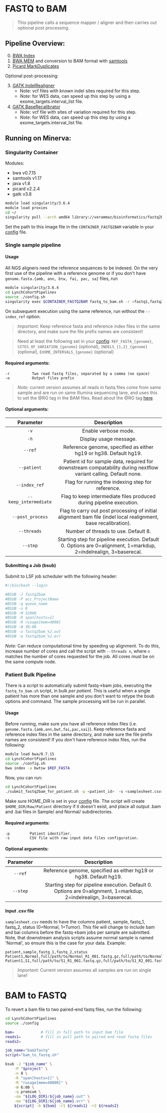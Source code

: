 # FASTQ to BAM
> This pipeline calls a sequence mapper / aligner and then carries out optional post processing.

## Pipeline Overview:

0. [BWA Index](https://bio-bwa.sourceforge.net/bwa.shtml)
1. [BWA MEM](https://bio-bwa.sourceforge.net/bwa.shtml) and conversion to BAM format with [samtools](https://www.htslib.org/)
2. [Picard MarkDuplicates](https://gatk.broadinstitute.org/hc/en-us/articles/360037052812-MarkDuplicates-Picard)

Optional post-processing:

3. [GATK IndelRealigner](https://github.com/broadinstitute/gatk-docs/blob/master/gatk3-tutorials/(howto)_Perform_local_realignment_around_indels.md)
    - Note: vcf files with known indel sites required for this step.
    - *Note*: for WES data, can speed up this step by using a exome_targets.interval_list file.
4. [GATK BaseRecalibrator](https://gatk.broadinstitute.org/hc/en-us/articles/360036898312-BaseRecalibrator)
    - *Note:* vcf file with sites of variation required for this step.
    - *Note*: for WES data, can speed up this step by using a exome_targets.interval_list file.


## Running on Minerva:

### Singularity Container 

Modules:
- bwa v0.7.15
- samtools v1.17
- java v1.8
- picard v2.2.4
- gatk v3.8

```bash
module load singularity/3.6.4
module load proxies 
cd ~/
singularity pull --arch amd64 library://verammaz/bioinformatics/fastq2bam:0.3
```
Set the path to this image file in the `CONTAINER_FASTQ2BAM` variable in your [config](config.sh) file.


### Single sample pipeline

#### Usage

All NGS aligners need the reference sequences to be indexed. On the very first use of the pipeline with a reference genome or if you don't have `genome.fasta.{amb, ann, btw, fai, pac, sa}` files, run

```bash
module singularity/3.6.4
cd LynchCohortPipelines
source ./config.sh
singularity exec $CONTAINER_FASTQ2BAM fastq_to_bam.sh -r <fastq1,fastq2> -o <output_prefix> --index_ref
```
On subsequent execution using the same reference, run without the `--index_ref` option. 

> *Important*: Keep reference fasta and reference index files in the same directory, and make sure the file prefix names are consistent!

> Need at least the following set in your [config](config.sh): `REF_FASTA_{genome}`, `SITES_OF_VARIATION_{genome}` (optional), `INDELS_{1,2}_{genome}` (optional), `EXOME_INTERVALS_{genome}` (optional) 

#### Required arguments:
```
-r          Two read fastq files, separated by a comma (no space)
-o          Output files prefix
```

> *Note:* current version assumes all reads in fastq files come from same sample and are run on same Illumina sequencing lane, and uses this to set the @RG tag in the BAM files. Read about the @RG tag [here](https://gatk.broadinstitute.org/hc/en-us/articles/360035890671-Read-groups). 

#### Optional arguments:

| Parameter                 | Description   |	
| :----------------------------------------: | :------: |
| `-v` | Enable verbose mode. |
| `-h` | Display usage message. |
| `--ref` |  Reference genome, specified as either hg19 or hg38. Default hg19.
| `--patient` |  Patient id for sample data, required for downstream compatability during nextflow variant calling. Default none.
| `--index_ref` | Flag for running the indexing step for reference.
| `--keep_intermediate` | Flag to keep intermediate files produced during pipeline execution.
| `--post_process` | Flag to carry out post processing of initial alignment bam file (indel local realignment, base recalibration).
| `--threads` | Number of threads to use. Default 8. |
| `--step` | Starting step for pipeline execution. Default 0. Options are 0=alignment, 1=markdup, 2=indelrealign, 3=baserecal. |

#### Submitting a Job (bsub)

Submit to LSF job scheduler with the following header:

```bash
#!/bin/bash --login

#BSUB -J fastq2bam
#BSUB -P acc_ProjectName
#BSUB -q queue_name 
#BSUB -n 8
#BSUB -M 32000 
#BSUB -R span[hosts=1]
#BSUB -R rusage[mem=4000]
#BSUB -W 30:00
#BSUB -o fastq2bam_%J.out
#BSUB -e fastq2bam_%J.err
```
*Note:* Can reduce computational time by speeding up alignment. To do this, increase number of cores and call the script with `--threads n`, where `n` matches the number of cores requested for the job. All cores must be on the same compute node. 

### Patient Bulk Pipeline

There is a script to automatically submit fastq->bam jobs, executing the `fastq_to_bam.sh` script, in bulk *per patient.* This is useful when a single patient has more than one sample and you don't want to retype the bsub options and command. The sample processing will be run in parallel. 

#### Usage 

Before running, make sure you have all reference index files (i.e. `genome.fasta.{amb,ann,bwt,fai,pac,sai}`). Keep reference fasta and reference index files in the same directory, and make sure the file prefix names are consistent! If you don't have reference index files, run the following:

```bash
module load bwa/0.7.15
cd LynchCohortPipelines
source ./config.sh
bwa index -a bwtsw $REF_FASTA
```

Now, you can run:

```bash
cd LynchCohortPipelines
./submit_fastq2bam_for_patient.sh -p <patient_id>  -s <samplesheet.csv>
```

Make sure HOME_DIR is set in your [config](config.sh) file. The script will create `$HOME_DIR/Raw/Patient` directory if it doesn't exist, and place all output .bam and .bai files in 
Sample/ and Normal/ subdirectories.

#### Required arguments:
```
-p         Patient identifier.
-s         CSV file with raw input data files configuration.
```

#### Optional arguments:

| Parameter                 | Description   |	
| :----------------------------------------: | :------: |
| `--ref` |  Reference genome, specified as either hg19 or hg38. Default hg19.
| `--step` | Starting step for pipeline execution. Default 0. Options are 0=alignment, 1=markdup, 2=indelrealign, 3=baserecal. |

#### Input .csv file
`samplesheet.csv` needs to have the columns patient, sample, fastq_1, fastq_2, status (0=Normal, 1=Tumor). This file will change to include bam and bai columns before the fastq->bam jobs per sample are submitted. Note, that downstream analysis scripts assume normal sample is named 'Normal', so ensure this is the case for your data. Example:

```csv
patient,sample,fastq_1,fastq_2,status
Patient1,Normal,full/path/to/Normal_R1_001.fastq.gz,full/path/to/Normal_R2_001.fastq.gz,0
Patient1,S1,full/path/to/S1_R1_001.fastq.gz,full/path/to/S1_R2_001.fastq.gz,1
```
> *Important*: Current version assumes all samples are run on single lane!


# BAM to FASTQ

To revert a bam file to two paired-end fastq files, run the following:

```bash
cd LynchCohortPipelines
source ./config

bam=            # fill in full path to input bam file
reads1=         # fill in pull path to paired end read fastq files
reads2=

job_name="bam2fastq"
script="bam_to_fastq.sh"

bsub -J "$job_name" \
    -P "$project" \
    -n 8 \
    -R "span[hosts=1]" \
    -R "rusage[mem=40000]" \
    -W 6:00 \
    -q premium \
    -oo "${LOG_DIR}/${job_name}.out" \
    -eo "${LOG_DIR}/${job_name}.err" \
    ${script} -b ${bam} -r1 ${reads1} -r2 ${reads2}
```


